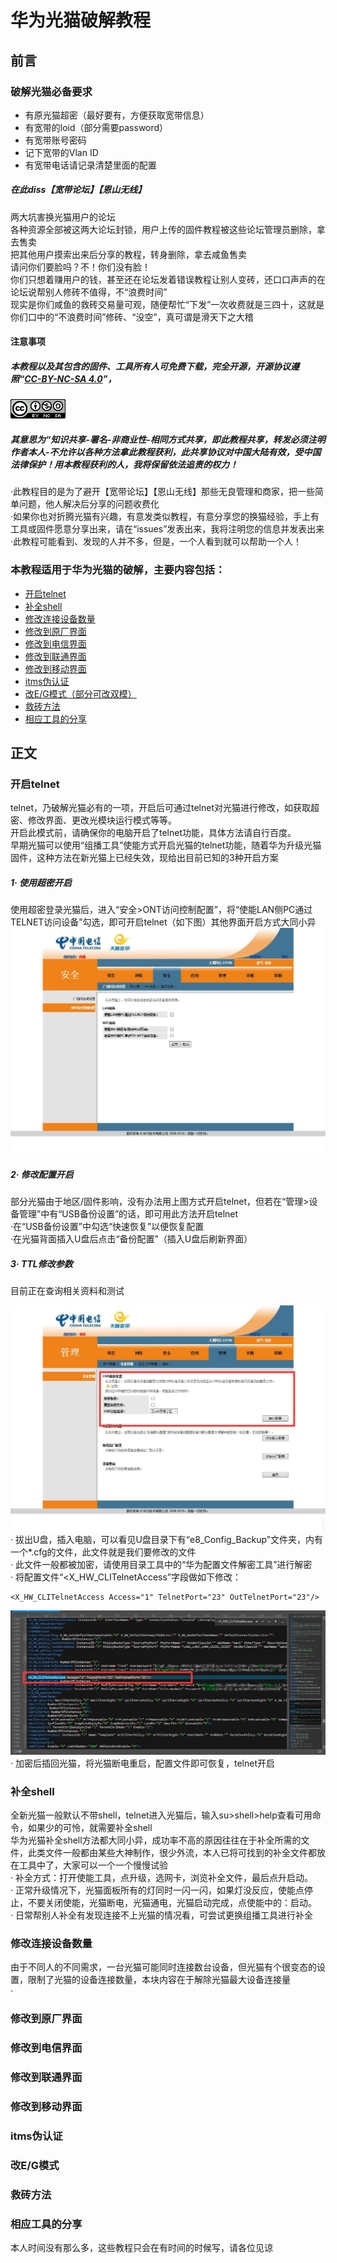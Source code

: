 # 华为光猫破解教程
## 前言
### 破解光猫必备要求
- 有原光猫超密（最好要有，方便获取宽带信息）  
- 有宽带的loid（部分需要password）  
- 有宽带账号密码  
- 记下宽带的Vlan ID  
- 有宽带电话请记录清楚里面的配置
##### 在此diss【宽带论坛】【恩山无线】  
两大坑害换光猫用户的论坛  
各种资源全部被这两大论坛封锁，用户上传的固件教程被这些论坛管理员删除，拿去售卖  
把其他用户摸索出来后分享的教程，转身删除，拿去咸鱼售卖  
请问你们要脸吗？不！你们没有脸！  
你们只想着赚用户的钱，甚至还在论坛发着错误教程让别人变砖，还口口声声的在论坛说帮别人修砖不值得，不“浪费时间”  
现实是你们咸鱼的救砖交易量可观，随便帮忙“下发”一次收费就是三四十，这就是你们口中的“不浪费时间”修砖、“没空”，真可谓是滑天下之大稽  
#### 注意事项
##### 本教程以及其包含的固件、工具所有人可免费下载，完全开源，开源协议遵照“[CC-BY-NC-SA 4.0](https://creativecommons.org/licenses/by-nc-sa/4.0/deed.zh)”，  
[![image](https://github.com/2879597772/ONT/blob/master/images/CC.png)](https://creativecommons.org/licenses/by-nc-sa/4.0/deed.zh)
##### 其意思为“知识共享-署名-非商业性-相同方式共享，即此教程共享，转发必须注明作者本人-不允许以各种方法拿此教程获利，此共享协议对中国大陆有效，受中国法律保护！用本教程获利的人，我将保留依法追责的权力！
·此教程目的是为了避开【宽带论坛】【恩山无线】那些无良管理和商家，把一些简单问题，他人解决后分享的问题收费化  
·如果你也对折腾光猫有兴趣，有意发类似教程，有意分享您的换猫经验，手上有工具或固件愿意分享出来，请在“issues”发表出来，我将注明您的信息并发表出来  
·此教程可能看到、发现的人并不多，但是，一个人看到就可以帮助一个人！

### 本教程适用于华为光猫的破解，主要内容包括：
- [开启telnet](#开启telnet)
- [补全shell](#补全shell)
- [修改连接设备数量](#修改连接设备数量)
- [修改到原厂界面](#修改到原厂界面)
- [修改到电信界面](#修改到电信界面)
- [修改到联通界面](#修改到联通界面)
- [修改到移动界面](#修改到移动界面)
- [itms伪认证](#itms伪认证)
- [改E/G模式（部分可改双模）](#改E/G模式)  
- [救砖方法](#救砖方法)
- [相应工具的分享](#相应工具的分享)
## 正文
### 开启telnet
telnet，乃破解光猫必有的一项，开启后可通过telnet对光猫进行修改，如获取超密、修改界面、更改光模块运行模式等等。  
开启此模式前，请确保你的电脑开启了telnet功能，具体方法请自行百度。  
早期光猫可以使用“组播工具”使能方式开启光猫的telnet功能，随着华为升级光猫固件，这种方法在新光猫上已经失效，现给出目前已知的3种开启方案  
##### 1· 使用超密开启  
使用超密登录光猫后，进入“安全>ONT访问控制配置”，将“使能LAN侧PC通过TELNET访问设备”勾选，即可开启telnet（如下图）其他界面开启方式大同小异  
![image](https://github.com/2879597772/ONT/blob/master/images/open_telnet.jpg)
##### 2· 修改配置开启
部分光猫由于地区/固件影响，没有办法用上图方式开启telnet，但若在“管理>设备管理”中有“USB备份设置”的话，即可用此方法开启telnet  
·在“USB备份设置”中勾选“快速恢复”以便恢复配置  
·在光猫背面插入U盘后点击“备份配置”（插入U盘后刷新界面） 
##### 3· TTL修改参数
目前正在查询相关资料和测试

![image](https://github.com/2879597772/ONT/blob/master/images/open_telnet2.jpg)  
· 拔出U盘，插入电脑，可以看见U盘目录下有“e8_Config_Backup”文件夹，内有一个*.cfg的文件，此文件就是我们要修改的文件  
· 此文件一般都被加密，请使用目录工具中的“华为配置文件解密工具”进行解密  
· 将配置文件“<X_HW_CLITelnetAccess”字段做如下修改： 
```   
<X_HW_CLITelnetAccess Access="1" TelnetPort="23" OutTelnetPort="23"/>  
```  
![image](https://github.com/2879597772/ONT/blob/master/images/open_telnet3.jpg)  
· 加密后插回光猫，将光猫断电重启，配置文件即可恢复，telnet开启
### 补全shell
全新光猫一般默认不带shell，telnet进入光猫后，输入su>shell>help查看可用命令，如果少的可怜，就需要补全shell  
华为光猫补全shell方法都大同小异，成功率不高的原因往往在于补全所需的文件，此类文件一般都由某些大神制作，很少外流，本人已将可找到的补全文件都放在工具中了，大家可以一个一个慢慢试验  
· 补全方式：打开使能工具，点升级，选网卡，浏览补全文件，最后点升启动。  
· 正常升级情况下，光猫面板所有的灯同时一闪一闪，如果灯没反应，使能点停止，不要关闭使能，光猫断电，光猫通电，光猫启动完成，点使能中的：启动。  
· 日常帮别人补全有发现连接不上光猫的情况看，可尝试更换组播工具进行补全  
### 修改连接设备数量
由于不同人的不同需求，一台光猫可能同时连接数台设备，但光猫有个很变态的设置，限制了光猫的设备连接数量，本块内容在于解除光猫最大设备连接量  
· 
### 修改到原厂界面
### 修改到电信界面
### 修改到联通界面
### 修改到移动界面
### itms伪认证
### 改E/G模式
### 救砖方法
### 相应工具的分享

本人时间没有那么多，这些教程只会在有时间的时候写，请各位见谅